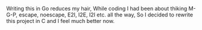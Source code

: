 Writing this in Go reduces my hair,
While coding I had been about thiking M-G-P, escape, noescape, E2I, I2E, I2I etc. all the way,
So I decided to rewrite this project in C and I feel much better now.

